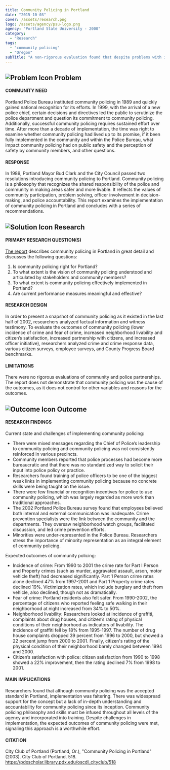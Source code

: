 ```yaml
---
title: Community Policing in Portland
date: "2015-10-03"
cover: /assets/research.png
logo: /assets/agency/psu-logo.png
agency: "Portland State University - 2000"
category:
  - "Research"
tags:
  - "community policing"
  - "Oregon"
subTitle: "A non-rigorous evaluation found that despite problems with implementation, community policing met expected outcomes in areas such as incidence of crime, fear of crime, livability, and citizen satisfaction."
---
```


## ![Problem Icon](https://github.com/google/material-design-icons/raw/master/alert/1x_web/ic_error_outline_black_48dp.png "Problem") Problem

#### COMMUNITY NEED

Portland Police Bureau instituted community policing in 1989 and quickly gained national recognition for its efforts. In 1999, with the arrival of a new police chief, certain decisions and directives led the public to scrutinize the police department and question its commitment to community policing. Additionally, successful community policing requires sustained effort over time. After more than a decade of implementation, the time was right to examine whether community policing had lived up to its promise, if it been fully implemented in the community and within the Police Bureau, what impact community policing had on public safety and the perception of safety by community members, and other questions.

#### RESPONSE

In 1989, Portland Mayor Bud Clark and the City Council passed two resolutions introducing community policing to Portland. Community policing is a philosophy that recognizes the shared responsibility of the police and community in making areas safer and more livable. It reflects the values of community participation, problem solving, officer involvement in decision-making, and police accountability. This report examines the implementation of community policing in Portland and concludes with a series of recommendations.

## ![Solution Icon](https://github.com/google/material-design-icons/raw/master/action/1x_web/ic_lightbulb_outline_black_48dp.png "Solution") Research

#### PRIMARY RESEARCH QUESTION(S)

[The report](https://pdxscholar.library.pdx.edu/oscdl_cityclub/518/) describes community policing in Portland in great detail and discusses the following questions:

1. Is community policing right for Portland?
2. To what extent is the vision of community policing understood and articulated by stakeholders and community members?
3. To what extent is community policing effectively implemented in Portland?
4. Are current performance measures meaningful and effective?

#### RESEARCH DESIGN

In order to present a snapshot of community policing as it existed in the last half of 2002, researchers analyzed factual information and witness testimony. To evaluate the outcomes of community policing (lower incidence of crime and fear of crime, increased neighborhood livability and citizen’s satisfaction, increased partnership with citizens, and increased officer initiative), researchers analyzed crime and crime response data, various citizen surveys, employee surveys, and County Progress Board benchmarks.

#### LIMITATIONS

There were no rigorous evaluations of community and police partnerships. The report does not demonstrate that community policing was the cause of the outcomes, as it does not control for other variables and reasons for the outcomes.

## ![Outcome Icon](https://github.com/google/material-design-icons/raw/master/action/1x_web/ic_view_list_black_48dp.png "Outcome") Outcome

#### RESEARCH FINDINGS

Current state and challenges of implementing community policing:

* There were mixed messages regarding the Chief of Police’s leadership to community policing and community policing was not consistently reinforced in various precincts.
* Community members reported that police processes had become more bureaucratic and that there was no standardized way to solicit their input into police policy or practice.
* Researchers found training of police officers to be one of the biggest weak links in implementing community policing because no concrete skills were being taught on the issue.
* There were few financial or recognition incentives for police to use community policing, which was largely regarded as more work than traditional approaches.
* The 2002 Portland Police Bureau survey found that employees believed both internal and external communication was inadequate. Crime prevention specialists were the link between the community and the departments. They oversaw neighborhood watch groups, facilitated discussion, and led crime prevention efforts.
* Minorities were under-represented in the Police Bureau. Researchers stress the importance of minority representation as an integral element of community policing.

Expected outcomes of community policing:

* Incidence of crime: From 1990 to 2001 the crime rate for Part I Person and Property crimes (such as murder, aggravated assault, arson, motor vehicle theft) had decreased significantly. Part 1 Person crime rates alone declined 47% from 1997-2001 and Part 1 Property crime rates declined 19%. Victimization rates, which include burglary and theft from vehicle, also declined, though not as dramatically.
* Fear of crime: Portland residents also felt safer. From 1990-2002, the percentage of citizens who reported feeling safe walking in their neighborhood at night increased from 34% to 50%.
* Neighborhood livability: Researchers looked at incidence of graffiti, complaints about drug houses, and citizen’s rating of physical conditions of their neighborhood as indicators of livability. The incidence of graffiti fell by 18% from 1995-1997. The number of drug house complaints dropped 39 percent from 1996 to 2000, but showed a 22 percent jump from 2000 to 2001. Finally, citizen's rating of the physical condition of their neighborhood barely changed between 1994 and 2000.
* Citizen’s satisfaction with police: citizen satisfaction from 1990 to 1998 showed a 22% improvement, then the rating declined 7% from 1998 to 2001.

#### MAIN IMPLICATIONS

Researchers found that although community policing was the accepted standard in Portland, implementation was faltering. There was widespread support for the concept but a lack of in-depth understanding and accountability for community policing since its inception. Community policing philosophy and skills must be infused throughout all levels of the agency and incorporated into training. Despite challenges in implementation, the expected outcomes of community policing were met, signaling this approach is a worthwhile effort.

#### CITATION

City Club of Portland (Portland, Or.), "Community Policing in Portland" (2003). City Club of Portland. 518. https://pdxscholar.library.pdx.edu/oscdl_cityclub/518
